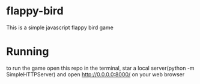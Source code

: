 # flappy-bird

This is a simple javascript flappy bird game 

# Running

to run the game open this repo in the terminal, star a local server(python -m SimpleHTTPServer) and open http://0.0.0.0:8000/ on your web browser
